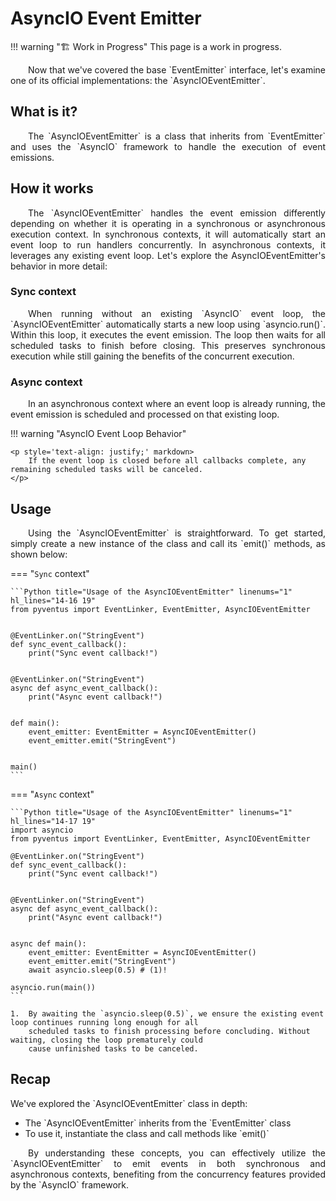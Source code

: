 # AsyncIO Event Emitter

!!! warning "🏗️ Work in Progress"
    This page is a work in progress.

<p style='text-align: justify;' markdown>
	&emsp;&emsp;Now that we've covered the base `EventEmitter` interface, let's examine one of its official
	implementations: the `AsyncIOEventEmitter`.
</p>

## What is it?

<p style='text-align: justify;' markdown>
	&emsp;&emsp;The `AsyncIOEventEmitter` is a class that inherits from `EventEmitter` and uses the `AsyncIO`
	framework to handle the execution of event emissions.
</p>

## How it works

<p style='text-align: justify;' markdown>
	&emsp;&emsp;The `AsyncIOEventEmitter` handles the event emission differently depending on whether it is operating in
	a synchronous or asynchronous execution context. In synchronous contexts, it will automatically start an event loop
	to run handlers concurrently. In asynchronous contexts, it leverages any existing event loop. Let's explore the
	AsyncIOEventEmitter's behavior in more detail:
</p>

### Sync context

<p style='text-align: justify;' markdown>
	&emsp;&emsp;When running without an existing `AsyncIO` event loop, the `AsyncIOEventEmitter` automatically
	starts a new loop using `asyncio.run()`. Within this loop, it executes the event emission. The 
	loop then waits for all scheduled tasks to finish before closing. This preserves synchronous 
	execution while still gaining the benefits of the concurrent execution.
</p>

### Async context

<p style='text-align: justify;' markdown>
	&emsp;&emsp;In an asynchronous context where an event loop is already running, the event emission is scheduled and 
	processed on that existing loop. 
</p>

!!! warning "AsyncIO Event Loop Behavior"

	<p style='text-align: justify;' markdown>
	    If the event loop is closed before all callbacks complete, any remaining scheduled tasks will be canceled.
	</p>

## Usage

<p style='text-align: justify;' markdown>
	&emsp;&emsp;Using the `AsyncIOEventEmitter` is straightforward. To get started, simply create a new instance of
	the class and call its `emit()` methods, as shown below:
</p>

=== "`Sync` context"

	```Python title="Usage of the AsyncIOEventEmitter" linenums="1" hl_lines="14-16 19"
	from pyventus import EventLinker, EventEmitter, AsyncIOEventEmitter

	
	@EventLinker.on("StringEvent")
	def sync_event_callback():
	    print("Sync event callback!")
	
	
	@EventLinker.on("StringEvent")
	async def async_event_callback():
	    print("Async event callback!")
	
	
	def main():
	    event_emitter: EventEmitter = AsyncIOEventEmitter()
	    event_emitter.emit("StringEvent")

	
	main()
	```

=== "`Async` context"

	```Python title="Usage of the AsyncIOEventEmitter" linenums="1" hl_lines="14-17 19"
	import asyncio
	from pyventus import EventLinker, EventEmitter, AsyncIOEventEmitter
	
	@EventLinker.on("StringEvent")
	def sync_event_callback():
	    print("Sync event callback!")
	
	
	@EventLinker.on("StringEvent")
	async def async_event_callback():
	    print("Async event callback!")
	
	
	async def main():
	    event_emitter: EventEmitter = AsyncIOEventEmitter()
	    event_emitter.emit("StringEvent")
	    await asyncio.sleep(0.5) # (1)!
	
	asyncio.run(main())
	```

	1.  By awaiting the `asyncio.sleep(0.5)`, we ensure the existing event loop continues running long enough for all
        scheduled tasks to finish processing before concluding. Without waiting, closing the loop prematurely could
        cause unfinished tasks to be canceled.

## Recap

<p style='text-align: justify;' markdown>
	We've explored the `AsyncIOEventEmitter` class in depth:
</p>

<ul style='text-align: justify;' markdown>

<li markdown>
The `AsyncIOEventEmitter` inherits from the `EventEmitter` class
</li>

<li markdown>
To use it, instantiate the class and call methods like `emit()`
</li>

</ul>

<p style='text-align: justify;' markdown>
	&emsp;&emsp;By understanding these concepts, you can effectively utilize the `AsyncIOEventEmitter` to emit events
	in both synchronous and asynchronous contexts, benefiting from the concurrency features provided by the `AsyncIO`
	framework.
</p>

<br>
